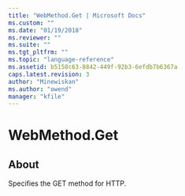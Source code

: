 ```yaml
---
title: "WebMethod.Get | Microsoft Docs"
ms.custom: ""
ms.date: "01/19/2018"
ms.reviewer: ""
ms.suite: ""
ms.tgt_pltfrm: ""
ms.topic: "language-reference"
ms.assetid: b5158c63-8842-449f-92b3-6efdb7b6367a
caps.latest.revision: 3
author: "Minewiskan"
ms.author: "owend"
manager: "kfile"
---
```

# WebMethod.Get
## About  
Specifies the GET method for HTTP.  
